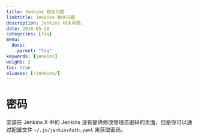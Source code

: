 ```yaml
---
title: Jenkins 相关问题
linktitle: Jenkins 相关问题
description: Jenkins 相关问题。
date: 2018-05-20
categories: [faq]
menu:
  docs:
    parent: "faq"
keywords: [jenkins]
weight: 2
toc: true
aliases: [/jenkins/]
---
```


# 密码

安装在 Jenkins X 中的 Jenkins 没有提供修改管理员密码的页面，但是你可以通过配置文件 `~/.jx/jenkinsAuth.yaml` 来获取密码。
